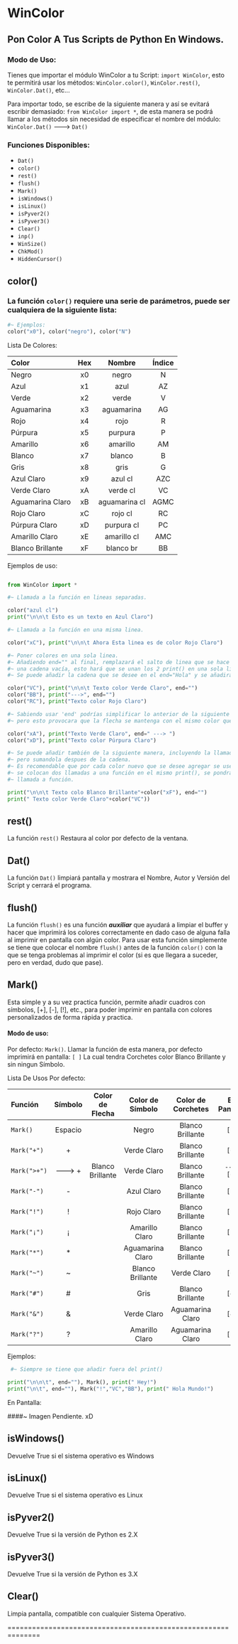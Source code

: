 # WinColor
## Pon Color A Tus Scripts de Python En Windows.

### Modo de Uso:

Tienes que importar el módulo WinColor a tu Script: `import WinColor`, esto te permitirá usar los métodos: `WinColor.color()`, `WinColor.rest()`, `WinColor.Dat()`, etc...
  
Para importar todo, se escribe de la siguiente manera y así se evitará escribir demasiado: `from WinColor import *`, de esta manera se podrá llamar a los métodos sin necesidad de especificar el nombre del módulo: `WinColor.Dat()` ---> `Dat()`


### Funciones Disponibles:

+ `Dat()`
+ `color()`
+ `rest()`
+ `flush()`
+ `Mark()`
+ `isWindows()`
+ `isLinux()`
+ `isPyver2()`
+ `isPyver3()`
+ `Clear()`
+ `inp()`
+ `WinSize()`
+ `ChkMod()`
+ `HiddenCursor()`


## color()

### La función `color()` requiere una serie de parámetros, puede ser cualquiera de la siguiente lista:

```python
#~ Ejemplos:
color("x0"), color("negro"), color("N")
```
    
Lista De Colores:

| Color            | Hex | Nombre        | Índice |
|:-----------------|:---:|:-------------:|:------:|
| Negro            | x0  | negro         | N      |
| Azul             | x1  | azul          | AZ     |
| Verde            | x2  | verde         | V      |
| Aguamarina       | x3  | aguamarina    | AG     |
| Rojo             | x4  | rojo          | R      |
| Púrpura          | x5  | purpura       | P      |
| Amarillo         | x6  | amarillo      | AM     |
| Blanco           | x7  | blanco        | B      |
| Gris             | x8  | gris          | G      |
| Azul Claro       | x9  | azul cl       | AZC    |
| Verde Claro      | xA  | verde cl      | VC     |
| Aguamarina Claro | xB  | aguamarina cl | AGMC   |   
| Rojo Claro       | xC  | rojo cl       | RC     |
| Púrpura Claro    | xD  | purpura cl    | PC     |
| Amarillo Claro   | xE  | amarillo cl   | AMC    |
| Blanco Brillante | xF  | blanco br     | BB     |

  Ejemplos de uso:
  
  ```python
  
  from WinColor import *
  
  #~ Llamada a la función en lineas separadas.
  
  color("azul cl")
  print("\n\n\t Esto es un texto en Azul Claro")
  
  #~ Llamada a la función en una misma linea.
  
  color("xC"), print("\n\n\t Ahora Esta linea es de color Rojo Claro")
  
  #~ Poner colores en una sola linea.
  #~ Añadiendo end="" al final, remplazará el salto de linea que se hace por defecto en cada print() por
  #~ una cadena vacía, esto hará que se unan los 2 print() en una sola linea.
  #~ Se puede añadir la cadena que se desee en el end="Hola" y se añadirá entre ambos print().
  
  color("VC"), print("\n\n\t Texto color Verde Claro", end="")
  color("BB"), print("--->", end="")
  color("RC"), print("Texto color Rojo Claro")
  
  #~ Sabiendo usar 'end' podrías simplificar lo anterior de la siguiente manera,
  #~ pero esto provocara que la flecha se mantenga con el mismo color que en el texto en ese mismo print()
  
  color("xA"), print("Texto Verde Claro", end=" ---> ")
  color("xD"), print("Texto color Púrpura Claro")
  
  #~ Se puede añadir también de la siguiente manera, incluyendo la llamada a la función dentro del print()
  #~ pero sumandola despues de la cadena.
  #~ Es recomendable que por cada color nuevo que se desee agregar se use en diferentes print() ya que si
  #~ se colocan dos llamadas a una función en el mismo print(), se pondrá la linea con el color de la última
  #~ llamada a función.
  
  print("\n\n\t Texto colo Blanco Brillante"+color("xF"), end="")
  print(" Texto color Verde Claro"+color("VC"))
  
  ```
  
## rest()
  La función `rest()` Restaura al color por defecto de la ventana.
  
## Dat()
  La función `Dat()` limpiará pantalla y mostrara el Nombre, Autor y Versión del Script y cerrará el programa.
  
## flush()
  La función `flush()` es una función ___auxiliar___ que ayudará a limpiar el buffer y hacer que imprimirá los colores correctamente en dado caso de alguna falla al imprimir en pantalla con algún color.
  Para usar esta función simplemente se tiene que colocar el nombre `flush()` antes de la función `color()` con la que se tenga problemas al imprimir el color (si es que llegara a suceder, pero en verdad, dudo que pase).
  
## Mark()

  Esta simple y a su vez practica función, permite añadir cuadros con símbolos, [+], [-], [!], etc., para poder imprimir en pantalla con colores personalizados de forma rápida y practica.
  
#### Modo de uso:
  
Por defecto: `Mark()`.
Llamar la función de esta manera, por defecto imprimirá en pantalla: `[ ]` 
La cual tendra Corchetes color Blanco Brillante y sin ningun Símbolo.
   
Lista De Usos Por defecto:
  
   
| Función    |Símbolo |Color de Flecha   |Color de Símbolo  |Color de Corchetes|En Pantalla|
|:-----------|:------:|:----------------:|:----------------:|:----------------:|:---------:|
|`Mark()`    |Espacio |                  | Negro            | Blanco Brillante |`[ ]`      |
|`Mark("+")` | +      |                  | Verde Claro      | Blanco Brillante | `[+]`     |
|`Mark(">+")`| ---> + | Blanco Brillante | Verde Claro      | Blanco Brillante | `---> [+]`|
|`Mark("-")` | -      |                  | Azul Claro       | Blanco Brillante | `[-]`     |
|`Mark("!")` | !      |                  | Rojo Claro       | Blanco Brillante | `[!]`     |
|`Mark("¡")` | ¡      |                  | Amarillo Claro   | Blanco Brillante | `[¡]`     |
|`Mark("*")` | *      |                  | Aguamarina Claro | Blanco Brillante | `[*]`     |
|`Mark("~")` | ~      |                  | Blanco Brillante | Verde Claro      | `[~]`     |
|`Mark("#")` | #      |                  | Gris             | Blanco Brillante | `[#]`     |
|`Mark("&")` | &      |                  | Verde Claro      | Aguamarina Claro | `[&]`     |
|`Mark("?")` | ?      |                  | Amarillo Claro   | Aguamarina Claro | `[?]`     |

Ejemplos:
  
  ```python
   #~ Siempre se tiene que añadir fuera del print()
  
  print("\n\n\t", end=""), Mark(), print(" Hey!")
  print("\n\t", end=""), Mark("!","VC","BB"), print(" Hola Mundo!")
  ```
En Pantalla:
  
####~ Imagen Pendiente. xD


## isWindows()

Devuelve True si el sistema operativo es Windows


## isLinux()

Devuelve True si el sistema operativo es Linux


## isPyver2()

Devuelve True si la versión de Python es 2.X


## isPyver3()

Devuelve True si la versión de Python es 3.X


## Clear()

Limpia pantalla, compatible con cualquier Sistema Operativo.


==============================================================

